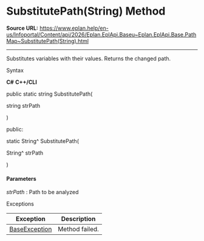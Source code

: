 # SubstitutePath(String) Method

**Source URL:** https://www.eplan.help/en-us/Infoportal/Content/api/2026/Eplan.EplApi.Baseu~Eplan.EplApi.Base.PathMap~SubstitutePath(String).html

---

Substitutes variables with their values. Returns the changed path.

Syntax

**C#**
**C++/CLI**


public static string SubstitutePath( 

   string strPath

)

public:

static String^ SubstitutePath( 

   String^ strPath

)


#### Parameters

*strPath*
:   Path to be analyzed

Exceptions

| Exception | Description |
| --- | --- |
| [BaseException](Eplan.EplApi.Baseu~Eplan.EplApi.Base.BaseException.html) | Method failed. |
